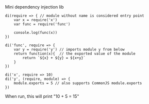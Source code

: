 Mini dependency injection lib

    di(require => { // module without name is considered entry point
        var x = require('x')
        var func = require('func')

        console.log(func(x))
    })

    di('func', require => {
        var y = require('y') // imports module y from below
        return function(x){  // the exported value of the module
            return `${x} + ${y} = ${x+y}`
        }
    })

    di('x', require => 10)
    di('y', (require, module) => {
        module.exports = 5 // also supports CommonJS module.exports
    })
    
When run, this will print "10 + 5 = 15"
